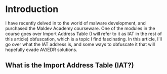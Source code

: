 # Introduction

I have recently delved in to the world of malware development, and purchased the Maldev Academy courseware. One of the modules in the course goes over Import Address Table (I will refer to it as IAT in the rest of this article) obfuscation, which is a topic I find fascinating. In this article, I'll go over what the IAT address is, and some ways to obfuscate it that will hopefully evade AV/EDR solutions.

## What is the Import Address Table (IAT?)


